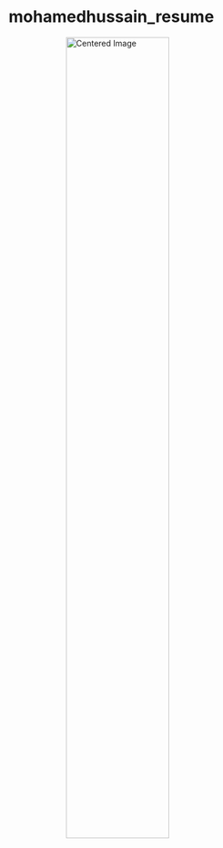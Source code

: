 # mohamedhussain_resume
<!DOCTYPE html>
<html>
<head>
  <style>
    .center-img {
      display: block;
      margin-left: auto;
      margin-right: auto;
      width: 60%; /* you can change the width */
    }
  </style>
</head>
<body>

  <img src="https://github.com/user-attachments/assets/b8f0a37f-88ff-4d52-9318-d1d7b6893319" class="center-img" alt="Centered Image">

</body>
</html>
